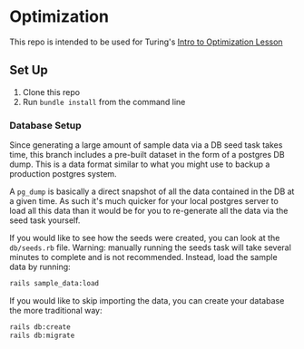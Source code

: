 # Optimization

This repo is intended to be used for Turing's [Intro to Optimization Lesson](https://backend.turing.io/module3/lessons/optimization)

## Set Up

1. Clone this repo
1. Run `bundle install` from the command line

### Database Setup

Since generating a large amount of sample data via a DB seed task takes
time, this branch includes a pre-built dataset in the form of a postgres
DB dump. This is a data format similar to what you might use to backup a
production postgres system.

A `pg_dump` is basically a direct snapshot of all the data contained in
the DB at a given time. As such it's much quicker for your local
postgres server to load all this data than it would be for you to
re-generate all the data via the seed task yourself.

If you would like to see how the seeds were created, you can look at the `db/seeds.rb` file. Warning: manually running the seeds task will take several minutes to complete and is not recommended. Instead, load the sample data by running:

```bash
rails sample_data:load
```

If you would like to skip importing the data, you can create your database the more traditional way:

```bash
rails db:create
rails db:migrate
```
